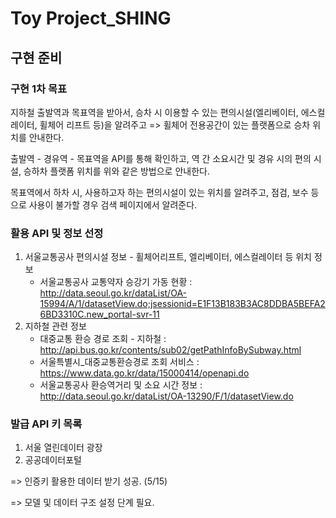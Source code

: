 # Toy Project_SHING

## 구현 준비

### 구현 1차 목표

지하철 출발역과 목표역을 받아서, 승차 시 이용할 수 있는 편의시설(엘리베이터, 에스컬레이터, 휠체어 리프트 등)을 알려주고 => 휠체어 전용공간이 있는 플랫폼으로 승차 위치를 안내한다.

출발역 - 경유역 - 목표역을 API를 통해 확인하고, 역 간 소요시간 및 경유 시의 편의 시설, 승하차 플랫폼 위치를 위와 같은 방법으로 안내한다.

목표역에서 하차 시, 사용하고자 하는 편의시설이 있는 위치를 알려주고, 점검, 보수 등으로 사용이 불가할 경우 검색 페이지에서 알려준다.



### 활용 API 및 정보 선정

1. 서울교통공사 편의시설 정보 - 휠체어리프트, 엘리베이터, 에스컬레이터 등 위치 정보
   - 서울교통공사 교통약자 승강기 가동 현황 : http://data.seoul.go.kr/dataList/OA-15994/A/1/datasetView.do;jsessionid=E1F13B183B3AC8DDBA5BEFA26BD3310C.new_portal-svr-11
2. 지하철 관련 정보
   - 대중교통 환승 경로 조회 - 지하철 : http://api.bus.go.kr/contents/sub02/getPathInfoBySubway.html
   - 서울특별시_대중교통환승경로 조회 서비스 : https://www.data.go.kr/data/15000414/openapi.do
   - 서울교통공사 환승역거리 및 소요 시간 정보 : http://data.seoul.go.kr/dataList/OA-13290/F/1/datasetView.do



### 발급 API 키 목록

1. 서울 열린데이터 광장
2. 공공데이터포털



=> 인증키 활용한 데이터 받기 성공. (5/15)

=> 모델 및 데이터 구조 설정 단계 필요.
